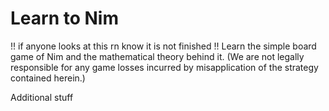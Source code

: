 # Learn to Nim

!! if anyone looks at this rn know it is not finished !!
Learn the simple board game of Nim and the mathematical theory behind it. (We are not legally responsible for any game losses incurred by misapplication of the strategy contained herein.)

Additional stuff
